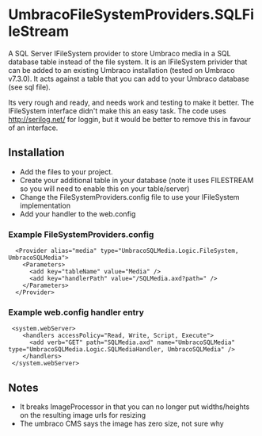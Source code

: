 # UmbracoFileSystemProviders.SQLFileStream
A SQL Server IFileSystem provider to store Umbraco media in a SQL database table instead of the file system.  It is an IFileSystem privider that can be added to an existing Umbraco installation (tested on Umbraco v7.3.0).  It acts against a table that you can add to your Umbraco database (see sql file).

Its very rough and ready, and needs work and testing to make it better.  The IFileSystem interface didn't make this an easy task.  The code uses http://serilog.net/ for loggin, but it would be better to remove this in favour of an interface.

## Installation

* Add the files to your project.
* Create your additional table in your database (note it uses FILESTREAM so you will need to enable this on your table/server)
* Change the FileSystemProviders.config file to use your IFileSystem implementation
* Add your handler to the web.config

### Example FileSystemProviders.config

```
  <Provider alias="media" type="UmbracoSQLMedia.Logic.FileSystem, UmbracoSQLMedia">
    <Parameters>
      <add key="tableName" value="Media" />
      <add key="handlerPath" value="/SQLMedia.axd?path=" />
    </Parameters>
  </Provider>
```

### Example web.config handler entry

```
 <system.webServer>
    <handlers accessPolicy="Read, Write, Script, Execute">
      <add verb="GET" path="SQLMedia.axd" name="UmbracoSQLMedia" type="UmbracoSQLMedia.Logic.SQLMediaHandler, UmbracoSQLMedia" />
    </handlers>
 </system.webServer>
```

## Notes

* It breaks ImageProcessor in that you can no longer put widths/heights on the resulting image urls for resizing
* The umbraco CMS says the image has zero size, not sure why
